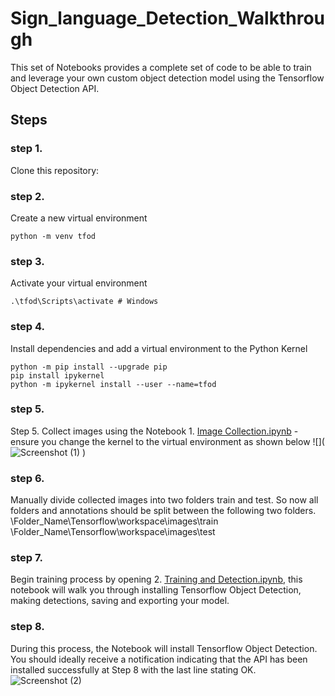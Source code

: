 # Sign_language_Detection_Walkthrough
This set of Notebooks provides a complete set of code to be able to train and leverage your own custom object detection model using the Tensorflow Object Detection API.
## Steps
### step 1. 
Clone this repository:

### step 2. 
Create a new virtual environment
```
python -m venv tfod
```

### step 3.
Activate your virtual environment

```
.\tfod\Scripts\activate # Windows 
```

### step 4.
Install dependencies and add a virtual environment to the Python Kernel
```
python -m pip install --upgrade pip
pip install ipykernel
python -m ipykernel install --user --name=tfod
```

### step 5.
Step 5. Collect images using the Notebook 1. [Image Collection.ipynb](https://github.com/radhika3131/sign_language_Detection/blob/main/1.%20Image%20Collection.ipynb) - ensure you change the kernel to the virtual environment as shown below
![](![Screenshot (1)](https://github.com/radhika3131/sign_language_Detection/assets/102825662/39de89c6-b425-4a59-b131-dc3eb1a3e411)
)

### step 6.
Manually divide collected images into two folders train and test. So now all folders and annotations should be split between the following two folders.
\Folder_Name\Tensorflow\workspace\images\train
\Folder_Name\Tensorflow\workspace\images\test

### step 7. 
Begin training process by opening 2. [Training and Detection.ipynb](https://github.com/radhika3131/sign_language_Detection/blob/main/2.%20Training%20and%20Detection.ipynb), this notebook will walk you through installing Tensorflow Object Detection, making detections, saving and exporting your model.

### step 8.
During this process, the Notebook will install Tensorflow Object Detection. You should ideally receive a notification indicating that the API has been installed successfully at Step 8 with the last line stating OK.
![Screenshot (2)](https://github.com/radhika3131/sign_language_Detection/assets/102825662/8ca5bb31-b230-4180-9323-7712583a8824)

